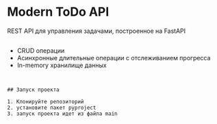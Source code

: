 # Modern ToDo API

 REST API для управления задачами, построенное на FastAPI

## 

-  CRUD операции
- Асинхронные длительные операции с отслеживанием прогресса
- In-memory хранилище данных


```


## Запуск проекта

1. Клонируйте репозиторий
2. установите пакет pyproject
3. запуск проекта идет из файла main
```
